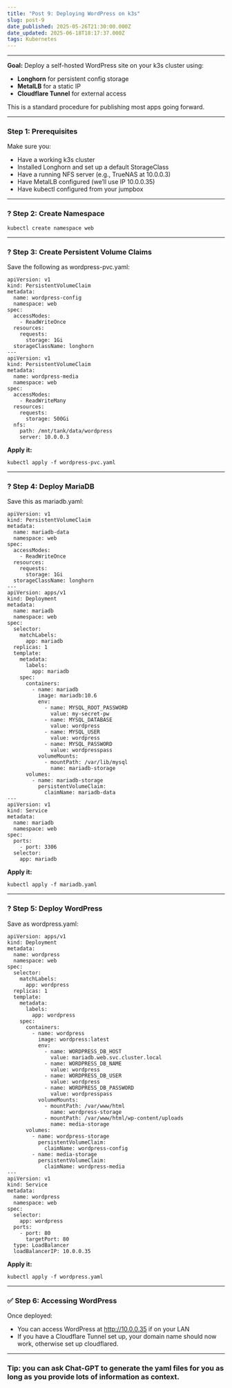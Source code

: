 ```yaml
---
title: "Post 9: Deploying WordPress on k3s"
slug: post-9
date_published: 2025-05-26T21:30:00.000Z
date_updated: 2025-06-18T18:17:37.000Z
tags: Kubernetes
---
```


---

**Goal:** Deploy a self-hosted WordPress site on your k3s cluster using:

- **Longhorn** for persistent config storage
- **MetalLB** for a static IP
- **Cloudflare Tunnel** for external access

This is a standard procedure for publishing most apps going forward.

---

### **Step 1: Prerequisites**

Make sure you:

- Have a working k3s cluster
- Installed Longhorn and set up a default StorageClass
- Have a running NFS server (e.g., TrueNAS at 10.0.0.3)
- Have MetalLB configured (we’ll use IP 10.0.0.35)
- Have kubectl configured from your jumpbox

---

### **? Step 2: Create Namespace**

    kubectl create namespace web

---

### **? Step 3: Create Persistent Volume Claims**

Save the following as wordpress-pvc.yaml:

    apiVersion: v1
    kind: PersistentVolumeClaim
    metadata:
      name: wordpress-config
      namespace: web
    spec:
      accessModes:
        - ReadWriteOnce
      resources:
        requests:
          storage: 1Gi
      storageClassName: longhorn
    ---
    apiVersion: v1
    kind: PersistentVolumeClaim
    metadata:
      name: wordpress-media
      namespace: web
    spec:
      accessModes:
        - ReadWriteMany
      resources:
        requests:
          storage: 500Gi
      nfs:
        path: /mnt/tank/data/wordpress
        server: 10.0.0.3

**Apply it:**

    kubectl apply -f wordpress-pvc.yaml

---

### **? Step 4: Deploy MariaDB**

Save this as mariadb.yaml:

    apiVersion: v1
    kind: PersistentVolumeClaim
    metadata:
      name: mariadb-data
      namespace: web
    spec:
      accessModes:
        - ReadWriteOnce
      resources:
        requests:
          storage: 1Gi
      storageClassName: longhorn
    ---
    apiVersion: apps/v1
    kind: Deployment
    metadata:
      name: mariadb
      namespace: web
    spec:
      selector:
        matchLabels:
          app: mariadb
      replicas: 1
      template:
        metadata:
          labels:
            app: mariadb
        spec:
          containers:
            - name: mariadb
              image: mariadb:10.6
              env:
                - name: MYSQL_ROOT_PASSWORD
                  value: my-secret-pw
                - name: MYSQL_DATABASE
                  value: wordpress
                - name: MYSQL_USER
                  value: wordpress
                - name: MYSQL_PASSWORD
                  value: wordpresspass
              volumeMounts:
                - mountPath: /var/lib/mysql
                  name: mariadb-storage
          volumes:
            - name: mariadb-storage
              persistentVolumeClaim:
                claimName: mariadb-data
    ---
    apiVersion: v1
    kind: Service
    metadata:
      name: mariadb
      namespace: web
    spec:
      ports:
        - port: 3306
      selector:
        app: mariadb

**Apply it:**

    kubectl apply -f mariadb.yaml

---

### **? Step 5: Deploy WordPress**

Save as wordpress.yaml:

    apiVersion: apps/v1
    kind: Deployment
    metadata:
      name: wordpress
      namespace: web
    spec:
      selector:
        matchLabels:
          app: wordpress
      replicas: 1
      template:
        metadata:
          labels:
            app: wordpress
        spec:
          containers:
            - name: wordpress
              image: wordpress:latest
              env:
                - name: WORDPRESS_DB_HOST
                  value: mariadb.web.svc.cluster.local
                - name: WORDPRESS_DB_NAME
                  value: wordpress
                - name: WORDPRESS_DB_USER
                  value: wordpress
                - name: WORDPRESS_DB_PASSWORD
                  value: wordpresspass
              volumeMounts:
                - mountPath: /var/www/html
                  name: wordpress-storage
                - mountPath: /var/www/html/wp-content/uploads
                  name: media-storage
          volumes:
            - name: wordpress-storage
              persistentVolumeClaim:
                claimName: wordpress-config
            - name: media-storage
              persistentVolumeClaim:
                claimName: wordpress-media
    ---
    apiVersion: v1
    kind: Service
    metadata:
      name: wordpress
      namespace: web
    spec:
      selector:
        app: wordpress
      ports:
        - port: 80
          targetPort: 80
      type: LoadBalancer
      loadBalancerIP: 10.0.0.35

**Apply it:**

    kubectl apply -f wordpress.yaml

---

### **✅ Step 6: Accessing WordPress**

Once deployed:

- You can access WordPress at http://10.0.0.35 if on your LAN
- If you have a Cloudflare Tunnel set up, your domain name should now work, otherwise set up cloudflared.

---

### Tip: you can ask Chat-GPT to generate the yaml files for you as long as you provide lots of information as context.

